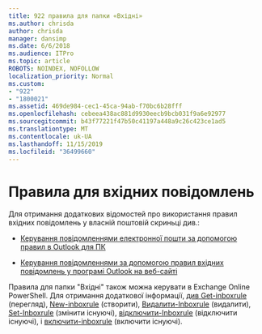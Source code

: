 ```yaml
---
title: 922 правила для папки «Вхідні»
ms.author: chrisda
author: chrisda
manager: dansimp
ms.date: 6/6/2018
ms.audience: ITPro
ms.topic: article
ROBOTS: NOINDEX, NOFOLLOW
localization_priority: Normal
ms.custom:
- "922"
- "1800021"
ms.assetid: 469de984-cec1-45ca-94ab-f70bc6b28fff
ms.openlocfilehash: cebeea438ac881d9930eecb9bcb031f9a6e92977
ms.sourcegitcommit: b43f77221f47b50c41197a448a9c26c423ce1ad5
ms.translationtype: MT
ms.contentlocale: uk-UA
ms.lasthandoff: 11/15/2019
ms.locfileid: "36499660"
---
```

# <a name="inbox-rules"></a>Правила для вхідних повідомлень

Для отримання додаткових відомостей про використання правил вхідних повідомлень у власній поштовій скриньці див.:

- [Керування повідомленнями електронної пошти за допомогою правил в Outlook для ПК](https://support.office.com/article/c24f5dea-9465-4df4-ad17-a50704d66c59.aspx)

- [Керування повідомленнями за допомогою правил вхідних повідомлень у програмі Outlook на веб-сайті](https://support.office.com/article/8400435c-f14e-4272-9004-1548bb1848f2.aspx)

Правила для папки "Вхідні" також можна керувати в Exchange Online PowerShell. Для отримання додаткової інформації, [див Get-inboxrule](https://docs.microsoft.com/powershell/module/exchange/mailboxes/get-inboxrule) (перегляд), [New-inboxrule](https://docs.microsoft.com/powershell/module/exchange/mailboxes/new-inboxrule) (створити), [Видалити-Inboxrule](https://docs.microsoft.com/powershell/module/exchange/mailboxes/remove-inboxrule) (видалити), [Set-Inboxrule](https://docs.microsoft.com/powershell/module/exchange/mailboxes/set-inboxrule) (змінити існуючі), [відключити-Inboxrule](https://docs.microsoft.com/powershell/module/exchange/mailboxes/disable-inboxrule) (відключити існуючі), і [включити-inboxrule](https://docs.microsoft.com/powershell/module/exchange/mailboxes/enable-inboxrule) (включити існуючі).
